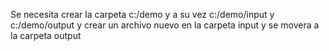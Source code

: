 

Se necesita crear la carpeta c:/demo y a su vez c:/demo/input  y c:/demo/output y crear un archivo nuevo en la carpeta input y se movera a la carpeta output